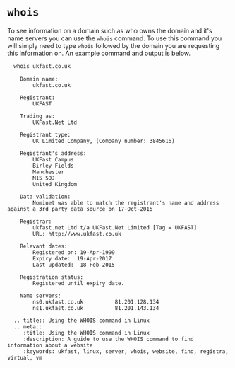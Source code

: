 # `whois`

To see information on a domain such as who owns the domain and it's name servers you can use the `whois` command. To use this command you will simply need to type `whois` followed by the domain you are requesting this information on. An example command and output is below.

```bash
  whois ukfast.co.uk
```

```console
    Domain name:
        ukfast.co.uk

    Registrant:
        UKFAST

    Trading as:
        UKFast.Net Ltd

    Registrant type:
        UK Limited Company, (Company number: 3845616)

    Registrant's address:
        UKFast Campus
        Birley Fields
        Manchester
        M15 5QJ
        United Kingdom

    Data validation:
        Nominet was able to match the registrant's name and address against a 3rd party data source on 17-Oct-2015

    Registrar:
        ukfast.net Ltd t/a UKFast.Net Limited [Tag = UKFAST]
        URL: http://www.ukfast.co.uk

    Relevant dates:
        Registered on: 19-Apr-1999
        Expiry date:  19-Apr-2017
        Last updated:  18-Feb-2015

    Registration status:
        Registered until expiry date.

    Name servers:
        ns0.ukfast.co.uk          81.201.128.134
        ns1.ukfast.co.uk          81.201.143.134
```

```eval_rst
  .. title:: Using the WHOIS command in Linux
  .. meta::
     :title: Using the WHOIS command in Linux
     :description: A guide to use the WHOIS command to find information about a website
     :keywords: ukfast, linux, server, whois, website, find, registra, virtual, vm
```

